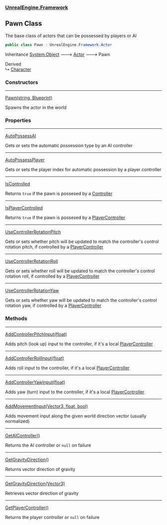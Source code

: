 ### [UnrealEngine.Framework](UnrealEngine_Framework.md 'UnrealEngine.Framework')
## Pawn Class
The base class of actors that can be possessed by players or AI  
```csharp
public class Pawn : UnrealEngine.Framework.Actor
```

Inheritance [System.Object](https://docs.microsoft.com/en-us/dotnet/api/System.Object 'System.Object') &#129106; [Actor](Actor.md 'UnrealEngine.Framework.Actor') &#129106; Pawn  

Derived  
&#8627; [Character](Character.md 'UnrealEngine.Framework.Character')  
### Constructors

***
[Pawn(string, Blueprint)](Pawn_Pawn(string_Blueprint).md 'UnrealEngine.Framework.Pawn.Pawn(string, UnrealEngine.Framework.Blueprint)')

Spawns the actor in the world  
### Properties

***
[AutoPossessAI](Pawn_AutoPossessAI.md 'UnrealEngine.Framework.Pawn.AutoPossessAI')

Gets or sets the automatic possession type by an AI controller  

***
[AutoPossessPlayer](Pawn_AutoPossessPlayer.md 'UnrealEngine.Framework.Pawn.AutoPossessPlayer')

Gets or sets the player index for automatic possession by a player controller  

***
[IsControlled](Pawn_IsControlled.md 'UnrealEngine.Framework.Pawn.IsControlled')

Returns `true` if the pawn is possesed by a [Controller](Controller.md 'UnrealEngine.Framework.Controller')

***
[IsPlayerControlled](Pawn_IsPlayerControlled.md 'UnrealEngine.Framework.Pawn.IsPlayerControlled')

Returns `true` if the pawn is possesed by a [PlayerController](PlayerController.md 'UnrealEngine.Framework.PlayerController')

***
[UseControllerRotationPitch](Pawn_UseControllerRotationPitch.md 'UnrealEngine.Framework.Pawn.UseControllerRotationPitch')

Gets or sets whether pitch will be updated to match the controller's control rotation pitch, if controlled by a [PlayerController](PlayerController.md 'UnrealEngine.Framework.PlayerController')

***
[UseControllerRotationRoll](Pawn_UseControllerRotationRoll.md 'UnrealEngine.Framework.Pawn.UseControllerRotationRoll')

Gets or sets whether roll will be updated to match the controller's control rotation roll, if controlled by a [PlayerController](PlayerController.md 'UnrealEngine.Framework.PlayerController')

***
[UseControllerRotationYaw](Pawn_UseControllerRotationYaw.md 'UnrealEngine.Framework.Pawn.UseControllerRotationYaw')

Gets or sets whether yaw will be updated to match the controller's control rotation yaw, if controlled by a [PlayerController](PlayerController.md 'UnrealEngine.Framework.PlayerController')
### Methods

***
[AddControllerPitchInput(float)](Pawn_AddControllerPitchInput(float).md 'UnrealEngine.Framework.Pawn.AddControllerPitchInput(float)')

Adds pitch (look up) input to the controller, if it's a local [PlayerController](PlayerController.md 'UnrealEngine.Framework.PlayerController')

***
[AddControllerRollInput(float)](Pawn_AddControllerRollInput(float).md 'UnrealEngine.Framework.Pawn.AddControllerRollInput(float)')

Adds roll input to the controller, if it's a local [PlayerController](PlayerController.md 'UnrealEngine.Framework.PlayerController')

***
[AddControllerYawInput(float)](Pawn_AddControllerYawInput(float).md 'UnrealEngine.Framework.Pawn.AddControllerYawInput(float)')

Adds yaw (turn) input to the controller, if it's a local [PlayerController](PlayerController.md 'UnrealEngine.Framework.PlayerController')

***
[AddMovementInput(Vector3, float, bool)](Pawn_AddMovementInput(Vector3_float_bool).md 'UnrealEngine.Framework.Pawn.AddMovementInput(System.Numerics.Vector3, float, bool)')

Adds movement input along the given world direction vector (usually normalized)  

***
[GetAIController()](Pawn_GetAIController().md 'UnrealEngine.Framework.Pawn.GetAIController()')

Returns the AI controller or `null` on failure  

***
[GetGravityDirection()](Pawn_GetGravityDirection().md 'UnrealEngine.Framework.Pawn.GetGravityDirection()')

Returns vector direction of gravity  

***
[GetGravityDirection(Vector3)](Pawn_GetGravityDirection(Vector3).md 'UnrealEngine.Framework.Pawn.GetGravityDirection(System.Numerics.Vector3)')

Retrieves vector direction of gravity  

***
[GetPlayerController()](Pawn_GetPlayerController().md 'UnrealEngine.Framework.Pawn.GetPlayerController()')

Returns the player controller or `null` on failure  
